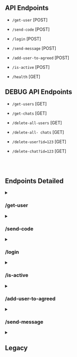 ## API Endpoints

- `/get-user` [POST]

- `/send-code` [POST]

- `/login` [POST]

- `/send-message` [POST]

- `/add-user-to-agreed` [POST]

- `/is-active` [POST]

- `/health` [GET]

## DEBUG API Endpoints

- `/get-users` [GET]

- `/get-chats` [GET]

- `/delete-all-users` [GET]

- `/delete-all- chats` [GET]

- `/delete-user?id=123` [GET]

- `/delete-chat?id=123` [GET]

<br>
<br>


## Endpoints Detailed

<details>
<summary><h3>/get-user</h3></summary>

- **Method**: `POST`
- **Description**: Fetches user data based on the provided user ID and optional username.
- **Request Body**:

  - `userId` (number, required): The unique identifier of the user.
  - `username` (string, optional): The username of the user.

  ```json
  {
    "userId": 123,
    "username": "john_doe"
  }
  ```

- **Responses**:
  - **200 OK**: Returns user data including profile and chat information.
    ```json
    {
      "auth_status": "default",
      "chats": [
          {
              "agreed_users": [
                  843373640
              ],
              "id": "122493869_843373640",
              "lead": {
                  "id": 843373640,
                  "name": "dantol"
              },
              "name": "stefano",
              "status": "pending",
              "users": [
                  122493869,
                  843373640
              ],
              "words": 2005
          }
      ],
      "has_profile": true,
      "id": 843373640,
      "name": "dantol",
      "registration_date": "Sat, 29 Jun 2024 20:49:31 GMT",
      "words": 0
    }
    ```
  - **400 Bad Request**: Returned if `userId` is missing from the request.
    ```json
    {
      "error": "userId is missing"
    }
    ```
  - **404 Not Found**: Returned if the user does not exist.
    ```json
    {
      "message": "User with id 123 does not exist"
    }
    ```
  - **500 Internal Server Error**: Returned if there is an internal error.
    ```json
    {
      "error": "Internal error"
    }
    ```
</details>

<details>
<summary><h3>/send-code</h3></summary>

- **Method**: `POST`
- **Description**: Sends an authotization code to a phone number of the user
- **Request Body**:

  - `phone_number` (string, required): The phone number of the user.

  ```json
  {
    "phone_number": "+37120455123",
  }
  ```

- **Responses**:
  - **200 OK**: Returns OK.
    ```json
    {
      "message": "ok"
    }
    ```
  - **400 Bad Request**: Returned if `phone_number` is missing from the request.
    ```json
    {
      "error": "phone_number is missing"
    }
    ```
  - **403 Forbidden**: Returned if `phone number` has been banned from Telegram
    ```json
    {
      "error": "phone_number has been banned"
    }
    ```
  - **404 Not Found**: Returned if phone number is invalid.
    ```json
    {
      "error": "PhoneNumberInvalidError"
    }
    ```
   - **409 Conflict**: Returned if user is already logged in.
    ```json
    {
      "message": "user is already logged in"
    }
    ```
    - **429 Too Many Requests**: Returned if asked for the code too many times.
    ```json
    {
      "error": "asked for the code too many times"
    }
    ```
  - **500 Internal Server Error**: Returned if there is an internal error.
    ```json
    {
      "error": "Internal error"
    }
    ```
</details>

<details>
<summary><h3>/login</h3></summary>

- **Method**: `POST`
- **Description**: Logs in to the user account 
- **Request Body**:

  - `phone_number` (string, required): The phone number of the user.
  - `code` (number, required): The autherizartion code.
  ```json
  {
    "phone_number": "+37120455123",
    "code": 75129
  }
  ```

- **Responses**:
  - **200 OK**: Returns chat information(chat_id, chat_name, words).
    ```json
    {
      "message": {"(122493869, 'stefano')": 1825}
    }
    ```
  - **400 Bad Request**: Returned if `phone_number` or `code` is missing from the request or the confirmation `code` has expired
  or `code` is invalid.
    ```json
    {
      "error": "phone_number is missing"
    }
    ```
  - **401 Not Authorized**: Returned if two-steps verification is enabled
    ```json
    {
      "error": "two-steps verification is enabled"
    }
    ```
  - **404 Not Found**: Returned if phone number is invalid.
    ```json
    {
      "error": "PhoneNumberInvalidError"
    }
    ```
  - **409 Conflict**: Returned if user is already logged in.
    ```json
    {
      "message": "user is already logged in"
    }
    ```
  - **500 Internal Server Error**: Returned if there is an internal error.
    ```json
    {
      "error": "Internal error"
    }
    ```
</details>

<details>
<summary><h3>/is-active</h3></summary>

- **Method**: `POST`
- **Description**: Checks if we are still logged in to the user account
- **Request Body**:

  - `userId` (number, required): The unique identifier of the user.
  ```json
  {
    "userId": 84375302,
  }
  ```

- **Responses**:
  - **200 OK**: Returns OK.
    ```json
    {
      "message": "ok"
    }
    ```
  - **400 Bad Request**: Returned if `userId` is missing from the request.
    ```json
    {
      "message": "userId is missing"
    }
    ```
  - **404 Not Found**: Returned if session is not found.
    ```json
    {
      "message": "Not Found"
    }
    ```
  - **500 Internal Server Error**: Returned if there is an internal error.
    ```json
    {
      "error": "Internal error"
    }
    ```
</details>

<details>
<summary><h3>/add-user-to-agreed</h3></summary>

- **Method**: `POST`
- **Description**: Adds a user to the agreed group of the chat and checks if all users have agreed
- **Request Body**:

  - `userId` (number, required): The unique identifier of the user.
  - `chatId` (number, required): The unique identifier of the chat.
  ```json
  {
    {"userId": 143545, "chatId": 153500},
    {"userId": 243434, "chatId": 767601},
  }
  ```

- **Responses**:
  - **200 OK**: Returns a list of chats with status(sold, pending, declined, error).
    ```json
    {
      "21214": "pending",
      "545646": "error"
    }
    ```
  - **400 Bad Request**: Returned if `userId` or `chatId` is missing from the request.
    ```json
    {
      "message": "userId is missing"
    }
    ```
  - **500 Internal Server Error**: Returned if there is an internal error.
    ```json
    {
      "error": "Internal error"
    }
    ```
</details>

<details>
<summary><h3>/send-message</h3></summary>

- **Method**: `POST`
- **Description**: Sends a message to specified chats and updates user profiles.
- **Request Body**:

  - `phone_number` (string, required): The phone number of the user sending the message.
  - `message` (string, optional): The message to be sent. If not provided, a default message will be used.
  - `chats` (object, required): A dictionary where keys are chat details in the format `"(chat_id, 'chat_name')"` and values are the number of words associated with the chat.
  
  Example:
  ```json
  {
    "phone_number": "1234567890",
    "message": "Hello! This is a custom message.",
    "chats": {
      "(12345, 'Chat A')": 1000,
      "(67890, 'Chat B')": 2000
    }
  }
  ```

- **Responses**:
  - **200 OK**: Returns a list of users to whom the message was sent.
    ```json
    {
      "userB": ["username1", "username2"]
    }
    ```
  - **400 Bad Request**: Returned if `phone_number` or `chats` is missing from the request.
    ```json
    {
      "message": "No phone_number provided"
    }
    ```
    ```json
    {
      "message": "No chats were send"
    }
    ```
  - **500 Internal Server Error**: Returned if there is an internal error or if user creation fails.
    ```json
    {
      "error": "Could not create a user"
    }
    ```

- **Details**:
  1. The endpoint extracts `phone_number`, `message`, and `chats` from the request body.
  2. If `phone_number` is missing, it returns a `400 Bad Request` response.
  3. If `message` is not provided, a default message is used.
  4. If `chats` is missing, it returns a `400 Bad Request` response.
  5. The endpoint fetches the client associated with `phone_number` and updates the user profile.
  6. For each chat in `chats`, it:
     - Parses the chat details.
     - Retrieves the participants of the chat.
     - Creates users for the participants and sends the specified message.
     - Adds the chat to the user's list of chats.
  7. If an error occurs during processing, it logs out the user and deletes the client.
  8. Finally, it returns the list of users to whom the message was sent.

</details>


<details>
<summary><h2>Legacy</h2></summary>

- `/create-user` [GET]

```
Create 1 user (hardcoded)
```

- `/create-chat` [GET]

```
Create 1 chat (hardcoded)
```

## Authorization with JWT(JSON Web Tokens)

### 1. Connect to API

Make a call to `/access` with credentials in JSON

```
data = {"username": API_USERNAME, "password": API_PASSWORD}
```

### 2. Receive access token from `/access` response and store it

Store it to access other routes

### 3. Make a request to other routes with a token in a header

API should know that logged in user accessed it

```
headers = { "Authorization": f"Bearer {access_token}" }
```

</details>
